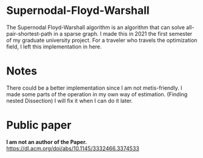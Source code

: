 # Supernodal-Floyd-Warshall

The Supernodal Floyd-Warshall algorithm is an algorithm that can solve all-pair-shortest-path in a sparse graph.
I made this in 2021 the first semester of my graduate university project.
For a traveler who travels the optimization field, I left this implementation in here.

# Notes
There could be a better implementation since I am not metis-friendly.
I made some parts of the operation in my own way of estimation. (Finding nested Dissection)
I will fix it when I can do it later.

# Public paper
**I am not an author of the Paper.** 
https://dl.acm.org/doi/abs/10.1145/3332466.3374533
